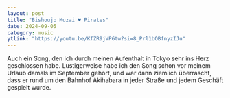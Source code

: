 ```yaml
---
layout: post
title: "Bishoujo Muzai ♥ Pirates"
date: 2024-09-05
category: music
ytlink: "https://youtu.be/KfZR9jVP6tw?si=8_Prl1bOBfnyzIJu"
---
```


Auch ein Song, den ich durch meinen Aufenthalt in Tokyo sehr ins Herz geschlossen habe. Lustigerweise habe ich den Song
schon vor meinem Urlaub damals im September gehört, und war dann ziemlich überrascht, dass er rund um den Bahnhof
Akihabara in jeder Straße und jedem Geschäft gespielt wurde.